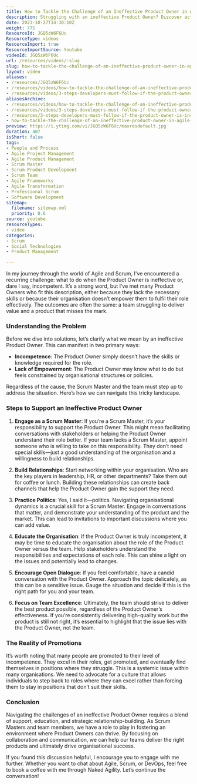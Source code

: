 ```yaml
---
title: How to Tackle the Challenge of an Ineffective Product Owner in Agile Teams
description: Struggling with an ineffective Product Owner? Discover actionable strategies for Scrum Masters to enhance collaboration and drive team success in Agile environments.
date: 2023-10-27T14:30:10Z
weight: 775
ResourceId: JGQ5zW6F6Uc
ResourceType: videos
ResourceImport: true
ResourceImportSource: Youtube
videoId: JGQ5zW6F6Uc
url: /resources/videos/:slug
slug: how-to-tackle-the-challenge-of-an-ineffective-product-owner-in-agile-teams
layout: video
aliases:
- /resources/JGQ5zW6F6Uc
- /resources/videos/how-to-tackle-the-challenge-of-an-ineffective-product-owner-in-agile-teams
- /resources/videos/3-steps-developers-must-follow-if-the-product-owner-is-incompetent
aliasesArchive:
- /resources/videos/how-to-tackle-the-challenge-of-an-ineffective-product-owner-in-agile-teams
- /resources/videos/3-steps-developers-must-follow-if-the-product-owner-is-incompetent
- /resources/3-steps-developers-must-follow-if-the-product-owner-is-incompetent
- how-to-tackle-the-challenge-of-an-ineffective-product-owner-in-agile-teams
preview: https://i.ytimg.com/vi/JGQ5zW6F6Uc/maxresdefault.jpg
duration: 407
isShort: false
tags:
- People and Process
- Agile Project Management
- Agile Product Management
- Scrum Master
- Scrum Product Development
- Scrum Team
- Agile Frameworks
- Agile Transformation
- Professional Scrum
- Software Development
sitemap:
  filename: sitemap.xml
  priority: 0.6
source: youtube
resourceTypes:
- video
categories:
- Scrum
- Social Technologies
- Product Management

---
```

In my journey through the world of Agile and Scrum, I've encountered a recurring challenge: what to do when the Product Owner is ineffective or, dare I say, incompetent. It’s a strong word, but I’ve met many Product Owners who fit this description, either because they lack the necessary skills or because their organisation doesn’t empower them to fulfil their role effectively. The outcomes are often the same: a team struggling to deliver value and a product that misses the mark.

### Understanding the Problem

Before we dive into solutions, let’s clarify what we mean by an ineffective Product Owner. This can manifest in two primary ways:

- **Incompetence**: The Product Owner simply doesn’t have the skills or knowledge required for the role.
- **Lack of Empowerment**: The Product Owner may know what to do but feels constrained by organisational structures or policies.

Regardless of the cause, the Scrum Master and the team must step up to address the situation. Here’s how we can navigate this tricky landscape.

### Steps to Support an Ineffective Product Owner

1. **Engage as a Scrum Master**: If you’re a Scrum Master, it’s your responsibility to support the Product Owner. This might mean facilitating conversations with stakeholders or helping the Product Owner understand their role better. If your team lacks a Scrum Master, appoint someone who is willing to take on this responsibility. They don’t need special skills—just a good understanding of the organisation and a willingness to build relationships.

2. **Build Relationships**: Start networking within your organisation. Who are the key players in leadership, HR, or other departments? Take them out for coffee or lunch. Building these relationships can create back channels that help the Product Owner gain the support they need.

3. **Practice Politics**: Yes, I said it—politics. Navigating organisational dynamics is a crucial skill for a Scrum Master. Engage in conversations that matter, and demonstrate your understanding of the product and the market. This can lead to invitations to important discussions where you can add value.

4. **Educate the Organisation**: If the Product Owner is truly incompetent, it may be time to educate the organisation about the role of the Product Owner versus the team. Help stakeholders understand the responsibilities and expectations of each role. This can shine a light on the issues and potentially lead to changes.

5. **Encourage Open Dialogue**: If you feel comfortable, have a candid conversation with the Product Owner. Approach the topic delicately, as this can be a sensitive issue. Gauge the situation and decide if this is the right path for you and your team.

6. **Focus on Team Excellence**: Ultimately, the team should strive to deliver the best product possible, regardless of the Product Owner’s effectiveness. If you’re consistently delivering high-quality work but the product is still not right, it’s essential to highlight that the issue lies with the Product Owner, not the team.

### The Reality of Promotions

It’s worth noting that many people are promoted to their level of incompetence. They excel in their roles, get promoted, and eventually find themselves in positions where they struggle. This is a systemic issue within many organisations. We need to advocate for a culture that allows individuals to step back to roles where they can excel rather than forcing them to stay in positions that don’t suit their skills.

### Conclusion

Navigating the challenges of an ineffective Product Owner requires a blend of support, education, and strategic relationship-building. As Scrum Masters and team members, we have a role to play in fostering an environment where Product Owners can thrive. By focusing on collaboration and communication, we can help our teams deliver the right products and ultimately drive organisational success.

If you found this discussion helpful, I encourage you to engage with me further. Whether you want to chat about Agile, Scrum, or DevOps, feel free to book a coffee with me through Naked Agility. Let’s continue the conversation!
